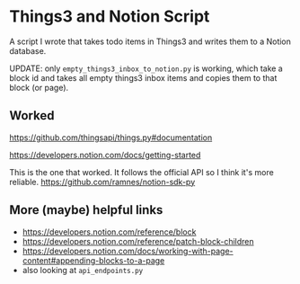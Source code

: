 # Things3 and Notion Script

A script I wrote that takes todo items in Things3 and writes them to a Notion database.

UPDATE: only `empty_things3_inbox_to_notion.py` is working, which take a block id and takes all empty things3 inbox items and copies them to that block (or page).

## Worked

https://github.com/thingsapi/things.py#documentation

https://developers.notion.com/docs/getting-started

This is the one that worked. It follows the official API so I think it's more reliable.
https://github.com/ramnes/notion-sdk-py

## More (maybe) helpful links

- https://developers.notion.com/reference/block
- https://developers.notion.com/reference/patch-block-children
- https://developers.notion.com/docs/working-with-page-content#appending-blocks-to-a-page
- also looking at `api_endpoints.py`
